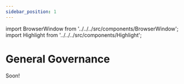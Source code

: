 ```yaml
---
sidebar_position: 1
---
```


import BrowserWindow from '../../../src/components/BrowserWindow';
import Highlight from '../../../src/components/Highlight';

# General Governance

Soon!
